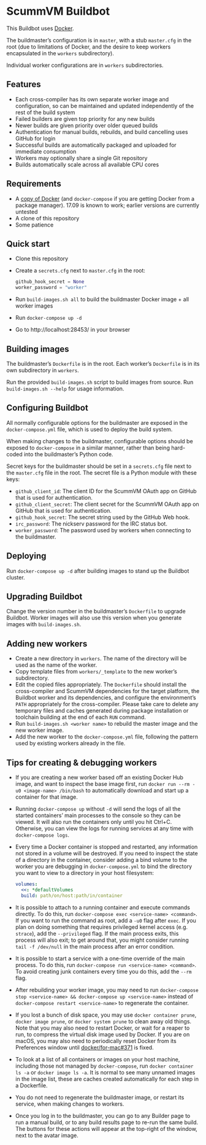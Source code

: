 # ScummVM Buildbot

This Buildbot uses [Docker](https://www.docker.com/).

The buildmaster’s configuration is in `master`, with a stub `master.cfg` in the
root (due to limitations of Docker, and the desire to keep workers encapsulated
in the `workers` subdirectory).

Individual worker configurations are in `workers` subdirectories.

## Features

* Each cross-compiler has its own separate worker image and configuration, so
  can be maintained and updated independently of the rest of the build system
* Failed builders are given top priority for any new builds
* Newer builds are given priority over older queued builds
* Authentication for manual builds, rebuilds, and build cancelling uses GitHub
  for login
* Successful builds are automatically packaged and uploaded for immediate
  consumption
* Workers may optionally share a single Git repository
* Builds automatically scale across all available CPU cores

## Requirements

* A [copy of Docker](https://www.docker.com/community-edition) (and
  `docker-compose` if you are getting Docker from a package manager). 17.09 is
  known to work; earlier versions are currently untested
* A clone of this repository
* Some patience

## Quick start

* Clone this repository
* Create a `secrets.cfg` next to `master.cfg` in the root:

  ```python
  github_hook_secret = None
  worker_password = "worker"
  ```

* Run `build-images.sh all` to build the buildmaster Docker image + all worker
  images
* Run `docker-compose up -d`
* Go to http://localhost:28453/ in your browser

## Building images

The buildmaster’s `Dockerfile` is in the root. Each worker’s `Dockerfile` is in
its own subdirectory in `workers`.

Run the provided `build-images.sh` script to build images from source. Run
`build-images.sh --help` for usage information.

## Configuring Buildbot

All normally configurable options for the buildmaster are exposed in the
`docker-compose.yml` file, which is used to deploy the build system.

When making changes to the buildmaster, configurable options should be exposed
to `docker-compose` in a similar manner, rather than being hard-coded into the
buildmaster’s Python code.

Secret keys for the buildmaster should be set in a `secrets.cfg` file next to
the `master.cfg` file in the root. The secret file is a Python module with these
keys:

* `github_client_id`: The client ID for the ScummVM OAuth app on GitHub that is
  used for authentication.
* `github_client_secret`: The client secret for the ScummVM OAuth app on GitHub
  that is used for authentication.
* `github_hook_secret`: The secret string used by the GitHub Web hook.
* `irc_password`: The nickserv password for the IRC status bot.
* `worker_password`: The password used by workers when connecting to the
  buildmaster.

## Deploying

Run `docker-compose up -d` after building images to stand up the Buildbot
cluster.

## Upgrading Buildbot

Change the version number in the buildmaster’s `Dockerfile` to upgrade Buildbot.
Worker images will also use this version when you generate images with
`build-images.sh`.

## Adding new workers

* Create a new directory in `workers`. The name of the directory will be used as
  the name of the worker.
* Copy template files from `workers/_template` to the new worker’s subdirectory.
* Edit the copied files appropriately. The `Dockerfile` should install the
  cross-compiler and ScummVM dependencies for the target platform, the Buildbot
  worker and its dependencies, and configure the environment’s `PATH`
  appropriately for the cross-compiler. Please take care to delete any temporary
  files and caches generated during package installation or toolchain building
  at the end of each `RUN` command.
* Run `build-images.sh <worker name>` to rebuild the master image and the new
  worker image.
* Add the new worker to the `docker-compose.yml` file, following the pattern
  used by existing workers already in the file.

## Tips for creating & debugging workers

* If you are creating a new worker based off an existing Docker Hub image, and
  want to inspect the base image first, run
  `docker run --rm -u0 <image-name> /bin/bash` to automatically download and
  start up a container for that image.
* Running `docker-compose up` without `-d` will send the logs of all the started
  containers’ main processes to the console so they can be viewed. It will also
  run the containers only until you hit Ctrl+C. Otherwise, you can view the logs
  for running services at any time with `docker-compose logs`.
* Every time a Docker container is stopped and restarted, any information not
  stored in a volume will be destroyed. If you need to inspect the state of a
  directory in the container, consider adding a bind volume to the worker you
  are debugging in `docker-compose.yml` to bind the directory you want to view
  to a directory in your host filesystem:

  ```yaml
  volumes:
    <<: *defaultVolumes
    build: path/on/host:path/in/container
  ```
* It is possible to attach to a running container and execute commands directly.
  To do this, run `docker-compose exec <service-name> <command>`. If you want to
  run the command as root, add a `-u0` flag after `exec`. If you plan on doing
  something that requires privileged kernel access (e.g. `strace`), add the
  `--privileged` flag. If the main process exits, this process will also exit;
  to get around that, you might consider running `tail -f /dev/null` in the main
  process after an error condition.
* It is possible to start a service with a one-time override of the main
  process. To do this, run `docker-compose run <service-name> <command>`. To
  avoid creating junk containers every time you do this, add the `--rm` flag.
* After rebuilding your worker image, you may need to run
  `docker-compose stop <service-name> && docker-compose up <service-name>`
  instead of `docker-compose restart <service-name>` to regenerate the
  container.
* If you lost a bunch of disk space, you may use `docker container prune`,
  `docker image prune`, or `docker system prune` to clean away old things. Note
  that you may also need to restart Docker, or wait for a reaper to run, to
  compress the virtual disk image used by Docker. If you are on macOS, you may
  also need to periodically reset Docker from its Preferences window until
  [docker/for-mac#371](https://github.com/docker/for-mac/issues/371) is fixed.
* To look at a list of all containers or images on your host machine, including
  those not managed by `docker-compose`, run `docker container ls -a` or
  `docker image ls -a`. It is normal to see many unnamed images in the image
  list, these are caches created automatically for each step in a Dockerfile.
* You do not need to regenerate the buildmaster image, or restart its service,
  when making changes to workers.
* Once you log in to the buildmaster, you can go to any Builder page to run a
  manual build, or to any build results page to re-run the same build. The
  buttons for these actions will appear at the top-right of the window, next to
  the avatar image.
